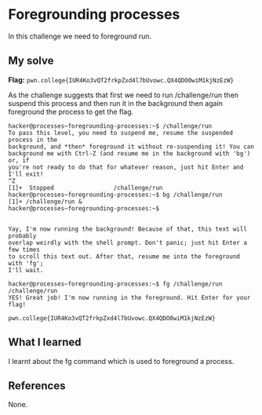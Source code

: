 # Foregrounding processes

In this challenge we need to foreground run.  

## My solve
**Flag:** `pwn.college{IUR4Ko3vQT2frkpZxd4l7bUvowc.QX4QDO0wiM1kjNzEzW}`

As the challenge suggests that first we need to run /challenge/run then suspend this process and then run it in the background
then again foreground the process to get the flag.

```
hacker@processes~foregrounding-processes:~$ /challenge/run
To pass this level, you need to suspend me, resume the suspended process in the 
background, and *then* foreground it without re-suspending it! You can 
background me with Ctrl-Z (and resume me in the background with 'bg') or, if 
you're not ready to do that for whatever reason, just hit Enter and I'll exit!
^Z
[1]+  Stopped                 /challenge/run
hacker@processes~foregrounding-processes:~$ bg /challenge/run
[1]+ /challenge/run &
hacker@processes~foregrounding-processes:~$ 


Yay, I'm now running the background! Because of that, this text will probably 
overlap weirdly with the shell prompt. Don't panic; just hit Enter a few times 
to scroll this text out. After that, resume me into the foreground with 'fg'; 
I'll wait.

hacker@processes~foregrounding-processes:~$ fg /challenge/run
/challenge/run
YES! Great job! I'm now running in the foreground. Hit Enter for your flag!

pwn.college{IUR4Ko3vQT2frkpZxd4l7bUvowc.QX4QDO0wiM1kjNzEzW}
```

## What I learned

I learnt about the fg command which is used to foreground a process.

## References 
None.
